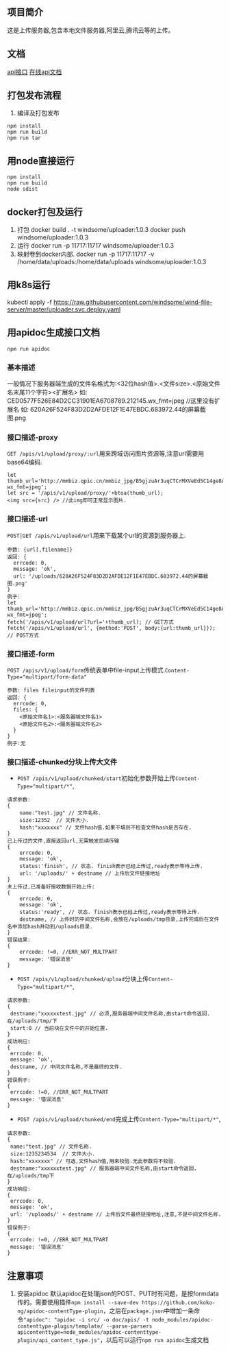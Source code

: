 ## 项目简介
这是上传服务器,包含本地文件服务器,阿里云,腾讯云等的上传。

## 文档
[api接口](./doc/apis.md)
[在线api文档](https://windsome.github.io/wind-file-server/index.html)

## 打包发布流程
1. 编译及打包发布
```
npm install
npm run build
npm run tar
```

## 用node直接运行
```
npm install
npm run build
node sdist
```

## docker打包及运行
1. 打包
docker build . -t windsome/uploader:1.0.3
docker push windsome/uploader:1.0.3
2. 运行
docker run -p 11717:11717 windsome/uploader:1.0.3
3. 映射卷到docker内部.
docker run -p 11717:11717 -v /home/data/uploads:/home/data/uploads windsome/uploader:1.0.3

## 用k8s运行
kubectl apply -f https://raw.githubusercontent.com/windsome/wind-file-server/master/uploader.svc.deploy.yaml

## 用apidoc生成接口文档
```
npm run apidoc
```
### 基本描述
一般情况下服务器端生成的文件名格式为:<32位hash值>.<文件size>.<原始文件名末尾11个字符><扩展名>
如: CED0577F526E84D2CC31901EA6708789.212145.wx_fmt=jpeg //这里没有扩展名
如: 620A26F524F83D2D2AFDE12F1E47EBDC.683972.44的屏幕截图.png
### 接口描述-proxy
`GET /apis/v1/upload/proxy/:url`用来跨域访问图片资源等,注意url需要用base64编码.
```
let thumb_url='http://mmbiz.qpic.cn/mmbiz_jpg/B5gjzuAr3uqCTCrMXVeEd5C14ge8AzGtxTGloZfIf14TCz29KtcPrQdl6jicdJIavbg2atShePV6ibRnlqySlrHQ/0?wx_fmt=jpeg';
let src = '/apis/v1/upload/proxy/'+btoa(thumb_url);
<img src={src} /> //此img即可正常显示图片.
```
### 接口描述-url
`POST|GET /apis/v1/upload/url`用来下载某个url的资源到服务器上.
```
参数: {url[,filename]}
返回: {
  errcode: 0,
  message: 'ok',
  url: '/uploads/620A26F524F83D2D2AFDE12F1E47EBDC.683972.44的屏幕截图.png'
}
例子:
let thumb_url='http://mmbiz.qpic.cn/mmbiz_jpg/B5gjzuAr3uqCTCrMXVeEd5C14ge8AzGtxTGloZfIf14TCz29KtcPrQdl6jicdJIavbg2atShePV6ibRnlqySlrHQ/0?wx_fmt=jpeg';
fetch('/apis/v1/upload/url?url='+thumb_url); // GET方式
fetch('/apis/v1/upload/url', {method:'POST', body:{url:thumb_url}}); // POST方式
```
### 接口描述-form
`POST /apis/v1/upload/form`传统表单中file-input上传模式.`Content-Type="multipart/form-data"`
```
参数: files fileinput的文件列表
返回: {
  errcode: 0, 
  files: {
    <原始文件名1>:<服务器端文件名1>
    <原始文件名2>:<服务器端文件名2>
  }
}
例子:无
```
### 接口描述-chunked分块上传大文件
+ `POST /apis/v1/upload/chunked/start`初始化参数开始上传`Content-Type="multipart/*"`,
```
请求参数:
{
    name:"test.jpg" // 文件名称.
    size:12352  // 文件大小.
    hash:"xxxxxxx" // 文件hash值.如果不填则不检查文件hash是否存在.
}
已上传过的文件,直接返回url,无需触发后续传输
{
    errcode: 0,
    message: 'ok',
    status:'finish', // 状态. finish表示已经上传过,ready表示等待上传.
    url: '/uploads/' + destname // 上传后文件链接地址
}
未上传过,已准备好接收数据开始上传:
{
    errcode: 0,
    message: 'ok',
    status:'ready', // 状态. finish表示已经上传过,ready表示等待上传.
    destname, // 上传时的中间文件名称,会放在/uploads/tmp目录,上传完成后在文件名中添加hash并动到/uploads目录.
}
错误结果:
{
    errcode: !=0, //ERR_NOT_MULTPART
    message: '错误消息'
}
```
+ `POST /apis/v1/upload/chunked/upload`分块上传`Content-Type="multipart/*"`,
```
请求参数:
{
 destname:"xxxxxxtest.jpg" // 必须,服务器端中间文件名称,由start命令返回.在/uploads/tmp/下
 start:0 // 当前块在文件中的开始位置.
}
成功响应:
{
 errcode: 0,
 message: 'ok',
 destname, // 中间文件名称,不是最终的文件.
}
错误例子:
{
 errcode: !=0, //ERR_NOT_MULTPART
 message: '错误消息'
}
```
+ `POST /apis/v1/upload/chunked/end`完成上传`Content-Type="multipart/*"`,
```
请求参数:
{
 name:"test.jpg" // 文件名称.
 size:1235234534  // 文件大小.
 hash:"xxxxxxx" // 可选,文件hash值,用来校验.无此参数将不校验.
 destname:"xxxxxxtest.jpg" // 服务器端中间文件名称,由start命令返回.在/uploads/tmp下
}
成功响应:
{
 errcode: 0,
 message: 'ok',
 url: '/uploads/' + destname // 上传后文件最终链接地址,注意,不是中间文件名称.
}
错误例子:
{
 errcode: !=0, //ERR_NOT_MULTPART
 message: '错误消息'
}
```

## 注意事项
1. 安装apidoc
默认apidoc在处理json的POST、PUT时有问题，是按formdata传的。需要使用插件`npm install --save-dev https://github.com/koko-ng/apidoc-contentType-plugin`，之后在`package.json`中增加一条命令`"apidoc": "apidoc -i src/ -o doc/apis/ -t node_modules/apidoc-contenttype-plugin/template/ --parse-parsers apicontenttype=node_modules/apidoc-contenttype-plugin/api_content_type.js"`，以后可以运行`npm run apidoc`生成文档